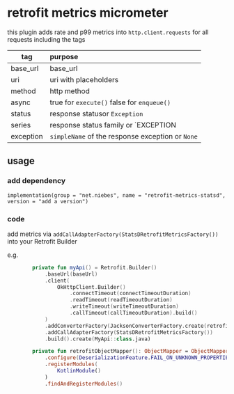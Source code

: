 # retrofit metrics micrometer
this plugin adds rate and p99 metrics into `http.client.requests` for all requests including the tags

| tag           | purpose                                          |
| ------------- |:-------------------------------------------------|
| base_url      | base_url                                         |
| uri           | uri with placeholders                            |
| method        | http method                                      |
| async         | true for `execute()` false for `enqueue()`       |
| status        | response statusor `Exception`                    |
| series        | response status family or `EXCEPTION             |
| exception     | `simpleName` of the response exception or `None` |


## usage
### add dependency
`implementation(group = "net.niebes", name = "retrofit-metrics-statsd", version = "add a version")`

### code
add metrics via
`addCallAdapterFactory(StatsDRetrofitMetricsFactory())` into your Retrofit Builder

e.g.
```kotlin
        private fun myApi() = Retrofit.Builder()
            .baseUrl(baseUrl)
            .client(
                OkHttpClient.Builder()
                    .connectTimeout(connectTimeoutDuration)
                    .readTimeout(readTimeoutDuration)
                    .writeTimeout(writeTimeoutDuration)
                    .callTimeout(callTimeoutDuration).build()
            )
            .addConverterFactory(JacksonConverterFactory.create(retrofitObjectMapper()))
            .addCallAdapterFactory(StatsDRetrofitMetricsFactory())
            .build().create(MyApi::class.java)

        private fun retrofitObjectMapper(): ObjectMapper = ObjectMapper()
            .configure(DeserializationFeature.FAIL_ON_UNKNOWN_PROPERTIES, false)
            .registerModules(
                KotlinModule()
            )
            .findAndRegisterModules()
```
